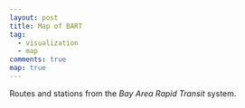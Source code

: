 ```yaml
---
layout: post
title: Map of BART
tag:
  - visualization
  - map
comments: true
map: true
---
```


Routes and stations from the *Bay Area Rapid Transit* system.

<object type="image/svg+xml" data="https://shawenyao.github.io/map-of-bart/output/BART.svg" style="width:100%;height:100%;"></object>

